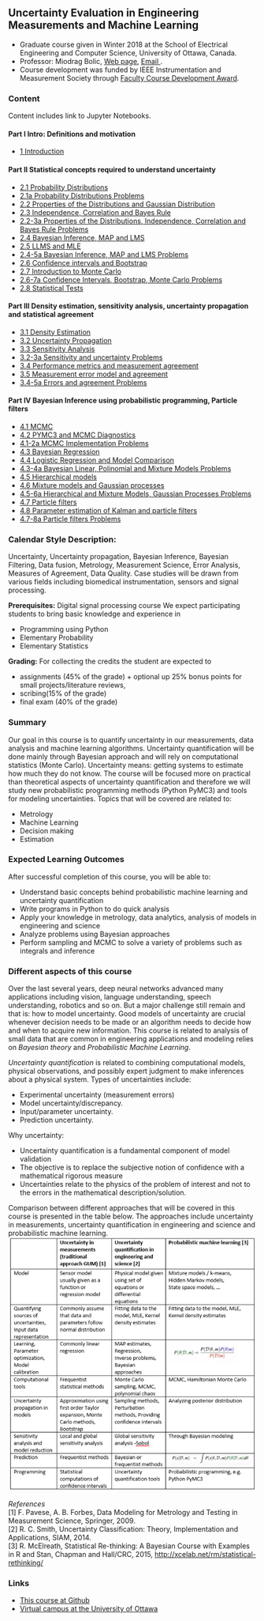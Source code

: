## Uncertainty Evaluation in Engineering Measurements and Machine Learning

* Graduate course given in Winter 2018 at the School of Electrical Engineering and Computer Science, University of Ottawa, Canada. <br>
* Professor: Miodrag Bolic, [Web page](https://www.site.uottawa.ca/~mbolic), [Email ](mailto:mbolic@site.uottawa.ca). <br>
* Course development was funded by IEEE Instrumentation and Measurement Society through [Faculty Course Development Award](http://ieee-ims.org/form/faculty-course-development-award). <br>


### Content
Content includes link to Jupyter Notebooks.
#### Part I Intro: Definitions and motivation
* [1  Introduction](https://github.com/Health-Devices/Course-Uncertainty-Evaluation-in-Measurements-and-Machine-Learning/blob/master/IntroPresentation.pdf) <br>

#### Part II Statistical concepts required to understand uncertainty
* [2.1 Probability Distributions](https://github.com/Health-Devices/Course-Uncertainty-Evaluation-in-Measurements-and-Machine-Learning/blob/master/Course%20Material/2.1.%20Probability%20Distributions.ipynb) <br>
* [2.1a Probability Distributions Problems  ](https://github.com/Health-Devices/Course-Uncertainty-Evaluation-in-Measurements-and-Machine-Learning/blob/master/Course%20Material/2.1a%20Probability%20Distributions%20Problems.ipynb)
* [2.2 Properties of the Distributions and Gaussian Distribution](https://github.com/Health-Devices/Course-Uncertainty-Evaluation-in-Measurements-and-Machine-Learning/blob/master/Course%20Material/1.%20Probability%20Distributions.ipynb) <br>
* [2.3 Independence, Correlation and Bayes Rule](https://github.com/Health-Devices/Course-Uncertainty-Evaluation-in-Measurements-and-Machine-Learning/blob/master/Course%20Material/1.%20Probability%20Distributions.ipynb) <br>
* [2.2-3a Properties of the Distributions, Independence, Correlation and Bayes Rule Problems  ](https://github.com/Health-Devices/Course-Uncertainty-Evaluation-in-Measurements-and-Machine-Learning/blob/master/Course%20Material/2.2-3a%20Properties%20of%20the%20Distributions,%20Independence,%20Correlation%20and%20Bayes%20Rule%20Problems.ipynb)
* [2.4 Bayesian Inference, MAP and LMS](https://github.com/Health-Devices/Course-Uncertainty-Evaluation-in-Measurements-and-Machine-Learning/blob/master/Course%20Material/2.4%20Bayesian%20Inference,%20MAP%20and%20LMS.ipynb) <br>
* [2.5 LLMS and MLE](https://github.com/Health-Devices/Course-Uncertainty-Evaluation-in-Measurements-and-Machine-Learning/blob/master/Course%20Material/2.5%20LLMS%20and%20MLE.ipynb) <br>
* [2.4-5a Bayesian Inference, MAP and LMS Problems ](https://github.com/Health-Devices/Course-Uncertainty-Evaluation-in-Measurements-and-Machine-Learning/blob/master/Course%20Material/2.4-5a%20Bayesian%20Inference,%20MAP,%20LMS,%20LLMS%20and%20MLE%20Problems.ipynb) <br>
* [2.6 Confidence intervals and Bootstrap](https://github.com/Health-Devices/Course-Uncertainty-Evaluation-in-Measurements-and-Machine-Learning/blob/master/Course%20Material/2.6%20Confidence%20intervals%20and%20Bootstrap.ipynb) <br>
* [2.7 Introduction to Monte Carlo](https://github.com/Health-Devices/Course-Uncertainty-Evaluation-in-Measurements-and-Machine-Learning/blob/master/Course%20Material/2.7%20Introduction%20to%20Monte%20Carlo.ipynb) <br>
* [2.6-7a Confidence Intervals, Bootstrap, Monte Carlo Problems](https://github.com/Health-Devices/Course-Uncertainty-Evaluation-in-Measurements-and-Machine-Learning/blob/master/Course%20Material/2.6-7a%20Confidence%20Intervals,%20Bootstrap,%20Monte%20Carlo%20Problems.ipynb) <br>
* [2.8 Statistical Tests](https://github.com/Health-Devices/Course-Uncertainty-Evaluation-in-Measurements-and-Machine-Learning/blob/master/Course%20Material/2.8%20Statistical%20Tests.ipynb) <br>


#### Part III Density estimation, sensitivity analysis, uncertainty propagation and statistical agreement
* [3.1 Density Estimation](https://github.com/Health-Devices/Course-Uncertainty-Evaluation-in-Measurements-and-Machine-Learning/blob/master/Course%20Material/3.1%20Density%20Estimation.ipynb) <br>
* [3.2 Uncertainty Propagation](https://github.com/Health-Devices/Course-Uncertainty-Evaluation-in-Measurements-and-Machine-Learning/blob/master/Course%20Material/3.2%20Uncertainty%20Propagation.ipynb) <br>
* [3.3 Sensitivity Analysis](https://github.com/Health-Devices/Course-Uncertainty-Evaluation-in-Measurements-and-Machine-Learning/blob/master/Course%20Material/3.3%20Sensitivity%20Analysis.ipynb) <br>
* [3.2-3a Sensitivity and uncertainty Problems](https://github.com/Health-Devices/Course-Uncertainty-Evaluation-in-Measurements-and-Machine-Learning/blob/master/Course%20Material/3.2-3a%20Sensitivity%20and%20uncertainty%20Problems.ipynb) <br>
* [3.4 Performance metrics and measurement agreement](https://github.com/Health-Devices/Course-Uncertainty-Evaluation-in-Measurements-and-Machine-Learning/blob/master/Course%20Material/3.4%20Performace%20metrics%20and%20measurement%20agreement.ipynb) <br>
* [3.5 Measurement error model and agreement](https://github.com/Health-Devices/Course-Uncertainty-Evaluation-in-Measurements-and-Machine-Learning/blob/master/Course%20Material/3.5%20Measurement%20error%20model%20and%20agreement.ipynb) <br>
* [3.4-5a Errors and agreement Problems](https://github.com/Health-Devices/Course-Uncertainty-Evaluation-in-Measurements-and-Machine-Learning/blob/master/Course%20Material/3.4-5a%20Errors%20and%20agreement%20Problems.ipynb) <br>


#### Part IV Bayesian Inference using probabilistic programming, Particle filters
* [4.1 MCMC](https://github.com/Health-Devices/Course-Uncertainty-Evaluation-in-Measurements-and-Machine-Learning/blob/master/Course%20Material/4.1%20MCMC.ipynb) <br>
* [4.2 PYMC3 and MCMC Diagnostics](https://github.com/Health-Devices/Course-Uncertainty-Evaluation-in-Measurements-and-Machine-Learning/blob/master/Course%20Material/4.2%20PYMC3%20and%20MCMC%20Diagnostics.ipynb) <br>
* [4.1-2a MCMC Implementation Problems](https://github.com/Health-Devices/Course-Uncertainty-Evaluation-in-Measurements-and-Machine-Learning/blob/master/Course%20Material/4.1-2a%20MCMC%20Implementation%20Problems.ipynb) <br>
* [4.3 Bayesian Regression](https://github.com/Health-Devices/Course-Uncertainty-Evaluation-in-Measurements-and-Machine-Learning/blob/master/Course%20Material/4.3%20Bayesian%20Regression.ipynb) <br>
* [4.4 Logistic Regression and Model Comparison](https://github.com/Health-Devices/Course-Uncertainty-Evaluation-in-Measurements-and-Machine-Learning/blob/master/Course%20Material/4.4%20Logistic%20Regression%20and%20Model%20Comparison.ipynb) <br>
* [4.3-4a Bayesian Linear, Polinomial and Mixture Models Problems](https://github.com/Health-Devices/Course-Uncertainty-Evaluation-in-Measurements-and-Machine-Learning/blob/master/Course%20Material/4.3-4a%20Bayesian%20Linear,%20Polinomial%20and%20Mixture%20Models%20Problems.ipynb) <br>
* [4.5 Hierarchical models](https://github.com/Health-Devices/Course-Uncertainty-Evaluation-in-Measurements-and-Machine-Learning/blob/master/Course%20Material/4.5%20Hierarchical%20models.ipynb) <br>
* [4.6 Mixture models and Gaussian processes](https://github.com/Health-Devices/Course-Uncertainty-Evaluation-in-Measurements-and-Machine-Learning/blob/master/Course%20Material/4.6%20Mixture%20models%20and%20Gaussian%20processes.ipynb) <br>
* [4.5-6a Hierarchical and Mixture Models, Gaussian Processes Problems](https://github.com/Health-Devices/Course-Uncertainty-Evaluation-in-Measurements-and-Machine-Learning/blob/master/Course%20Material/4.5-6a%20Hierarchical%20and%20Mixture%20Models,%20Gaussian%20Processes%20Problems.ipynb) <br>
* [4.7 Particle filters](https://github.com/Health-Devices/Course-Uncertainty-Evaluation-in-Measurements-and-Machine-Learning/blob/master/Course%20Material/4.7%20Particle%20filters.ipynb) <br>
* [4.8 Parameter estimation of Kalman and particle filters](https://github.com/Health-Devices/Course-Uncertainty-Evaluation-in-Measurements-and-Machine-Learning/blob/master/Course%20Material/4.8%20Parameter%20estimation%20of%20Kalman%20and%20particle%20filters.ipynb) <br>
* [4.7-8a Particle filters Problems](https://github.com/Health-Devices/Course-Uncertainty-Evaluation-in-Measurements-and-Machine-Learning/blob/master/Course%20Material/4.7-8a%20Particle%20filters%20Problems.ipynb) <br>


### Calendar Style Description:
Uncertainty, Uncertainty propagation, Bayesian Inference, Bayesian Filtering, Data fusion, Metrology, Measurement Science, Error Analysis, Measures of Agreement, Data Quality.  Case studies will be drawn from various fields including biomedical instrumentation, sensors and signal processing.

**Prerequisites:** Digital signal processing course
We expect participating students to bring basic knowledge and experience in
* Programming using Python
* Elementary Probability
* Elementary Statistics

**Grading:** For collecting the credits the student are expected to
* assignments (45% of the grade) + optional up 25% bonus points for small projects/literature reviews,
* scribing(15% of the grade)
* final exam (40% of the grade)

### Summary
Our goal in this course is to quantify uncertainty in our measurements, data analysis and machine learning algorithms. Uncertainty quantification will be done mainly through Bayesian approach and will rely on computational statistics (Monte Carlo). Uncertainty means: getting systems to estimate how much they do not know.
The course will be focused more on practical than theoretical aspects of uncertainty quantification and therefore we will study new probabilistic programming methods (Python PyMC3) and tools for modeling uncertainties.
Topics that will be covered are related to:
* Metrology
* Machine Learning
* Decision making
* Estimation


### Expected Learning Outcomes
After successful completion of this course, you will be able to:
* Understand basic concepts behind probabilistic machine learning and uncertainty quantification
* Write programs in Python to do quick analysis
* Apply your knowledge in metrology, data analytics, analysis of models in engineering and science
* Analyze problems using Bayesian approaches
* Perform sampling and MCMC to solve a variety of problems such as integrals and inference


### Different aspects of this course

Over the last several years, deep neural networks advanced many applications including vision, language understanding, speech understanding, robotics and so on. But a major challenge still remain and that is: how to model uncertainty. Good models of uncertainty are crucial whenever decision needs to be made or an algorithm needs to decide how and when to acquire new information. This course is related to analysis of small data that are common in engineering applications and modeling relies on <i>Bayesian theory</i> and <i>Probabilistic Machine Learning</i>. <br>

<i>Uncertainty quantification </i> is related to combining computational models, physical observations, and possibly expert judgment to make inferences about a physical system. Types of uncertainties include:
* Experimental uncertainty (measurement errors)
* Model uncertainty/discrepancy.
* Input/parameter uncertainty.
* Prediction uncertainty.

Why uncertainty: <br>
* Uncertainty quantification is a fundamental component of model validation
* The objective is to replace the subjective notion of confidence with a mathematical rigorous measure
* Uncertainties relate to the physics of the problem of interest and not to the errors in the mathematical description/solution.

Comparison between different approaches that will be covered in this course is presented in the table below. The approaches include uncertainty in measurements, uncertainty quantification in engineering and science and probabilistic machine learning. <br>
![Different perspectives of the course](CourseDescriptionTable.png "Different perspectives of the course")

<i>References</i> <br>
[1]	F. Pavese, A. B. Forbes, Data Modeling for Metrology and Testing in Measurement Science, Springer, 2009. <br>
[2]	R. C. Smith, Uncertainty Classification: Theory, Implementation and Applications, SIAM, 2014.<br>
[3]	R. McElreath, Statistical Re-thinking: A Bayesian Course with Examples in R and Stan, Chapman and Hall/CRC, 2015, http://xcelab.net/rm/statistical-rethinking/<br>

### Links

* [This course at Github](https://github.com/Health-Devices/Course-Uncertainty-Evaluation-in-Measurements-and-Machine-Learning) <br>
* [Virtual campus at the University of Ottawa](https://idp3.uottawa.ca/idp/login.jsp?actionUrl=%2Fidp%2FAuthn%2FUserPassword)
